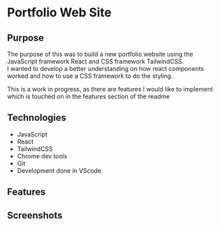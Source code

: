 # Portfolio Web Site

## Purpose

The purpose of this was to build a new portfolio website using the JavaScript framework React and CSS framework TailwindCSS.  
I wanted to develop a better understanding on how react components worked and how to use a CSS framework to do the styling.  

This is a work in progress, as there are features I would like to implement which is touched on in the features section of the readme

## Technologies

- JavaScript
- React
- TailwindCSS
- Chrome dev tools
- Git
- Development done in VScode

## Features

## Screenshots
